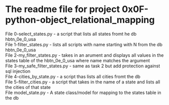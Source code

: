 # The readme file for project 0x0F-python-object_relational_mapping  

File 0-select_states.py - a script that lists all states fromt he db hbtn_0e_0_usa  
File 1-filter_states.py - lists all scripts with name starting with N from the db hbtn_0e_0_usa  
File 2-my_filter_states.py - takes in an arument and displays all values in the states table of the hbtn_0e_0_usa where name matches the argument  
File 3-my_safe_filter_states.py - same as task 2 but add protection against sql injection  
File 4-cities_by_state.py - a script thas lists all  cities fromt the db  
File 5-filter_cities.py - a script that takes in the name of a state and lists all the cities of that state  
File model_state.py - A state class/model for mapping to the states table in the db  